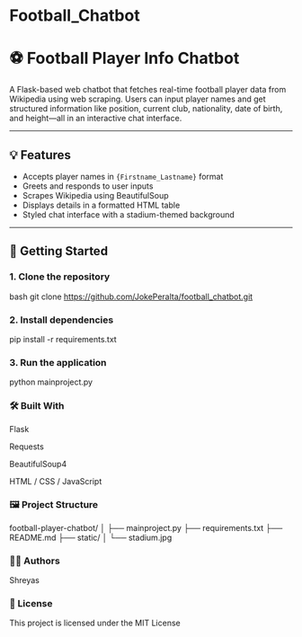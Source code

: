 # Football_Chatbot
# ⚽ Football Player Info Chatbot

A Flask-based web chatbot that fetches real-time football player data from Wikipedia using web scraping. Users can input player names and get structured information like position, current club, nationality, date of birth, and height—all in an interactive chat interface.

---

## 💡 Features

- Accepts player names in `{Firstname_Lastname}` format  
- Greets and responds to user inputs  
- Scrapes Wikipedia using BeautifulSoup  
- Displays details in a formatted HTML table  
- Styled chat interface with a stadium-themed background

---

## 🚀 Getting Started

### 1. Clone the repository

bash
git clone https://github.com/JokePeralta/football_chatbot.git

### 2. Install dependencies

pip install -r requirements.txt

### 3. Run the application
   
python mainproject.py

### 🛠️ Built With
Flask

Requests

BeautifulSoup4

HTML / CSS / JavaScript


### 🖼️ Project Structure

football-player-chatbot/
│
├── mainproject.py
├── requirements.txt
├── README.md
├── static/
│   └── stadium.jpg 

### 👨‍💻 Authors
Shreyas

### 📄 License
This project is licensed under the MIT License
